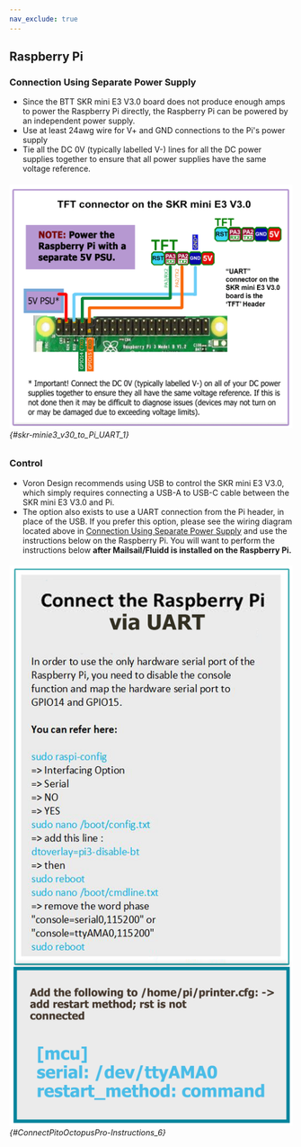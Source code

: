 ```yaml
---
nav_exclude: true
---
```

## Raspberry Pi

### Connection Using Separate Power Supply
* Since the BTT SKR mini E3 V3.0 board does not produce enough amps to power the Raspberry Pi directly, the Raspberry Pi can be powered by an independent power supply.
* Use at least 24awg wire for V+ and GND connections to the Pi's power supply
* Tie all the DC 0V (typically labelled V-) lines for all the DC power supplies together to ensure that all power supplies have the same voltage reference.

###### ![](./images/skr-minie3_v30_to_Pi_UART.png) {#skr-minie3_v30_to_Pi_UART_1}

### Control

* Voron Design recommends using USB to control the SKR mini E3 V3.0, which simply requires connecting a USB-A to USB-C cable between the SKR mini E3 V3.0 and Pi.
* The option also exists to use a UART connection from the Pi header, in place of the USB.  If you prefer this option, please see the wiring diagram located above in [Connection Using Separate Power Supply](#connection-using-separate-power-supply) and use the instructions below on the Raspberry Pi.  You will want to perform the instructions below **after Mailsail/Fluidd is installed on the Raspberry Pi.**

###### ![](./images/ConnectPitoMCU-Instructions.png) {#ConnectPitoOctopusPro-Instructions_6}